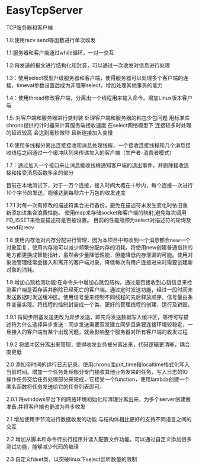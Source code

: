 # EasyTcpServer
TCP服务器和客户端

1.0:使用recv send等函数进行单次收发

1.1:服务器和客户端通过while循环，一对一交互

1.2:将发送的报文进行结构化和封装，可以通过一次收发对信息进行处理

1.3：使用select模型升级服务器和客户端，使得服务器可以处理多个客户端的连接，timeval参数设置后成为非阻塞select，增加处理其他事务的能力

1.4：使用thread修改客户端，分离出一个线程用来输入命令。增加Linux版本客户端

1.5: 对客户端和服务器进行类封装 处理客户端和服务器的粘包少包问题 用标准库chrono提供的计时器来计算服务端接收速度
在select网络模型下 连接较多时处理的延迟较高 会达到毫秒微秒 且新连接加入变慢

1.6:使用多线程分离出连接接收和消息处理线程，一个接收连接线程和几个消息接收线程之间通过一个缓冲队列来传递加入的客户端（生产者-消费者模式）

1.7：通过加入一个接口来让消息接收线程通知客户端的退出事件，并删除接收连接和接受消息函数多余的部分

目前在本地测试下，对于一万个连接，接入时间大概在十秒内，每个连接一次进行10个字节的发送，能够达到每秒六十万包的收发速度

1.7.1 对每一次有修改的描述符集合进行备份，避免在描述符未发生变化时依旧重新添加进集合浪费性能。
使用map来存储socket和客户端的映射,避免每次调用FD_ISSET来检查描述符是否被设置。
目前的性能瓶颈为select对描述符的轮询及send和recv

1.8 使用内存池对内存分配进行管理，因为本项目中每收到一个消息都会new一个对象回复，使用内存池可以减少频繁分配内存的消耗。将使用new创建普通指针的地方都更换成智能指针，虽然会少量降低性能，但能降低内存泄漏的可能。使用对象池管理经常会接入和离开的客户端对象，降低每次有用户连接进来时需要创建新对象的消耗。

1.9 增加心跳检测功能:在命令头中增加心跳包结构，通过是否接收到心跳信息来检测客户端是否存活并删除已经死亡的客户端。通过定时发送功能，经过一段时间未发送数据时发送缓冲区。使用信号量来控制不同线程的先后释放顺序，信号量由条件变量实现。将线程的控制封装成一个类，更好的管理线程的创建，运行及销毁。

1.9.1 将同步阻塞发送更改为异步发送，即先将发送数据写入缓冲区，等待可写描述符为什么选择异步发送：同步发送需要双发建立同步且需要连接环境较稳定，一旦接入的客户端有某个出现问题，就会影响整个服务器对所有客户端的收发过程

1.9.2 将缓冲区分离出来管理，使得收发业务被分离出来，代码逻辑更清晰，耦合度更低

2.0 添加带时间的运行日志记录。使用chrono库put_time和localtime格式化写入当前时间。增加一个任务处理部分专门接收其他业务发来的任务，写入日志的IO操作任务交给任务处理部分来完成，它接受一个function，使用lambda创建一个匿名函数将任务发送给它的任务列表即可。

2.0.1 将windows平台下的网络环境初始化和清理分离出来，为多个server创建做准备.并将客户端也更改为异步收发

2.1 增加使用字节流进行数据收发的功能 与结构体相比更好的支持不同语言之间的交互

2.2 增加从脚本和命令行执行程序并读入配置文件功能。可以通过自定义添加很多测试功能，能够减少代码的编译

2.3 自定义fdset类，以突破linux下select监听数量的限制
